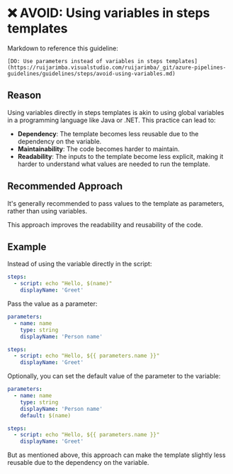 # ❌ AVOID: Using variables in steps templates

Markdown to reference this guideline:

```plaintext
[DO: Use parameters instead of variables in steps templates](https://ruijarimba.visualstudio.com/ruijarimba/_git/azure-pipelines-guidelines/guidelines/steps/avoid-using-variables.md)
```

<!-- ## Reason

Using variables in the middle of a steps template should be avoided as it
creates a dependency on that same variable. It's somehow similar to using global
variables in a programming language like Java, which can make the template less
reusable and harder to maintain.

For that reason it's generally recommended to pass values to the template as
parameters, rather than using variables. Using parameters can also make the
inputs to the template more explicit. i.e. it's easier to understand what values
are needed to run the template. -->

## Reason

Using variables directly in steps templates is akin to using global variables in
a programming language like Java or .NET. This practice can lead to:

- **Dependency**: The template becomes less reusable due to the dependency on
the variable.
- **Maintainability**: The code becomes harder to maintain.
- **Readability**: The inputs to the template become less explicit, making it
harder to understand what values are needed to run the template.

## Recommended Approach

It's generally recommended to pass values to the template as
parameters, rather than using variables.

This approach improves the readability and reusability of the code.

## Example

Instead of using the variable directly in the script:

```yaml
steps:
  - script: echo "Hello, $(name)"
    displayName: 'Greet'
```

Pass the value as a parameter:

```yaml
parameters:
  - name: name
    type: string
    displayName: 'Person name'

steps:
  - script: echo "Hello, ${{ parameters.name }}"
    displayName: 'Greet'
```

Optionally, you can set the default value of the parameter to the variable:

```yaml
parameters:
  - name: name
    type: string
    displayName: 'Person name'
    default: $(name)

steps:
  - script: echo "Hello, ${{ parameters.name }}"
    displayName: 'Greet'
```

But as mentioned above, this approach can make the template slightly less
reusable due to the dependency on the variable.
